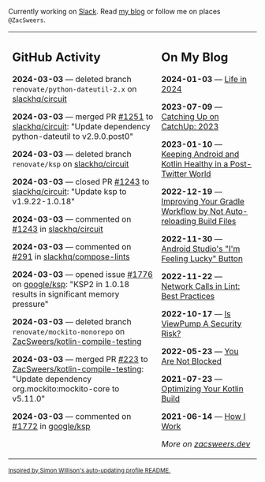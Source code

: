 Currently working on [Slack](https://slack.com/). Read [my blog](https://zacsweers.dev/) or follow me on places `@ZacSweers`.

<table><tr><td valign="top" width="60%">

## GitHub Activity
<!-- githubActivity starts -->
**2024-03-03** — deleted branch `renovate/python-dateutil-2.x` on [slackhq/circuit](https://github.com/slackhq/circuit)

**2024-03-03** — merged PR [#1251](https://github.com/slackhq/circuit/pull/1251) to [slackhq/circuit](https://github.com/slackhq/circuit): "Update dependency python-dateutil to v2.9.0.post0"

**2024-03-03** — deleted branch `renovate/ksp` on [slackhq/circuit](https://github.com/slackhq/circuit)

**2024-03-03** — closed PR [#1243](https://github.com/slackhq/circuit/pull/1243) to [slackhq/circuit](https://github.com/slackhq/circuit): "Update ksp to v1.9.22-1.0.18"

**2024-03-03** — commented on [#1243](https://github.com/slackhq/circuit/pull/1243#issuecomment-1975473919) in [slackhq/circuit](https://github.com/slackhq/circuit)

**2024-03-03** — commented on [#291](https://github.com/slackhq/compose-lints/issues/291#issuecomment-1975470978) in [slackhq/compose-lints](https://github.com/slackhq/compose-lints)

**2024-03-03** — opened issue [#1776](https://github.com/google/ksp/issues/1776) on [google/ksp](https://github.com/google/ksp): "KSP2 in 1.0.18 results in significant memory pressure"

**2024-03-03** — deleted branch `renovate/mockito-monorepo` on [ZacSweers/kotlin-compile-testing](https://github.com/ZacSweers/kotlin-compile-testing)

**2024-03-03** — merged PR [#223](https://github.com/ZacSweers/kotlin-compile-testing/pull/223) to [ZacSweers/kotlin-compile-testing](https://github.com/ZacSweers/kotlin-compile-testing): "Update dependency org.mockito:mockito-core to v5.11.0"

**2024-03-03** — commented on [#1772](https://github.com/google/ksp/issues/1772#issuecomment-1975468194) in [google/ksp](https://github.com/google/ksp)
<!-- githubActivity ends -->
</td><td valign="top" width="40%">

## On My Blog
<!-- blog starts -->
**2024-01-03** — [Life in 2024](https://www.zacsweers.dev/life-in-2024/)

**2023-07-09** — [Catching Up on CatchUp: 2023](https://www.zacsweers.dev/catching-up-on-catchup-2023/)

**2023-01-10** — [Keeping Android and Kotlin Healthy in a Post-Twitter World](https://www.zacsweers.dev/keeping-android-healthy/)

**2022-12-19** — [Improving Your Gradle Workflow by Not Auto-reloading Build Files](https://www.zacsweers.dev/improving-your-workflow-by-not-auto-reloading-build-files/)

**2022-11-30** — [Android Studio's "I'm Feeling Lucky" Button](https://www.zacsweers.dev/android-studios-im-feeling-lucky-button/)

**2022-11-22** — [Network Calls in Lint: Best Practices](https://www.zacsweers.dev/network-calls-in-lint-best-practices/)

**2022-10-17** — [Is ViewPump A Security Risk?](https://www.zacsweers.dev/is-viewpump-a-security-risk/)

**2022-05-23** — [You Are Not Blocked](https://www.zacsweers.dev/you-are-not-blocked/)

**2021-07-23** — [Optimizing Your Kotlin Build](https://www.zacsweers.dev/optimizing-your-kotlin-build/)

**2021-06-14** — [How I Work](https://www.zacsweers.dev/how-i-work/)
<!-- blog ends -->
_More on [zacsweers.dev](https://zacsweers.dev/)_
</td></tr></table>

<sub><a href="https://simonwillison.net/2020/Jul/10/self-updating-profile-readme/">Inspired by Simon Willison's auto-updating profile README.</a></sub>